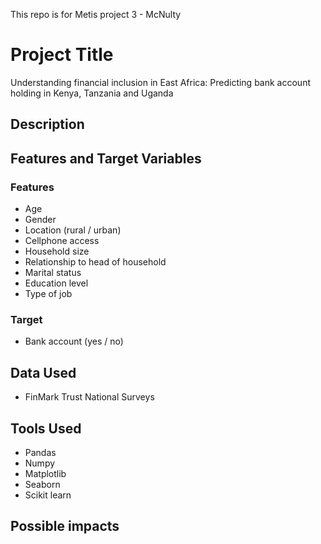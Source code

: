 This repo is for Metis project 3 - McNulty

# Project Title
Understanding financial inclusion in East Africa: Predicting bank account holding in Kenya, Tanzania and Uganda

## Description

## Features and Target Variables

### Features
* Age
* Gender
* Location (rural / urban)
* Cellphone access
* Household size
* Relationship to head of household
* Marital status
* Education level
* Type of job

### Target
* Bank account (yes / no)

## Data Used 
* FinMark Trust National Surveys

## Tools Used
* Pandas
* Numpy
* Matplotlib
* Seaborn
* Scikit learn

## Possible impacts 
